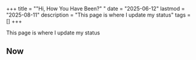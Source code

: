+++
title = "\"Hi, How You Have Been?\" "
date = "2025-06-12"
lastmod = "2025-08-11"
description = "This page is where I update my status"
tags = []
+++

This page is where I update my status 

## Now


